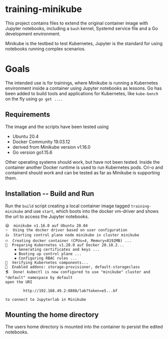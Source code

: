 # training-minikube

This project contains files to extend the original container image with Jupyter notebooks, 
including a `bash` kernel, Systemd service file and a Go development environment.

Minikube is the testbed to test Kubernetes, Jupyter is the standard for using notebooks 
running complex scenarios.

# Goals

The intended use is for trainings, where Minikube is running a Kubernetes environment 
inside a container using Jupyter notebooks as lessons. Go has been added to build 
tools and applications for Kubernetes, like `kube-bench` on the fly using `go get ...`.

## Requirements

The image and the scripts have been tested using 

* Ubuntu 20.4
* Docker Community 19.03.12
* derived from Minikube version v1.16.0
* Go version go1.15.6

Other operating systems should work, but have not been tested. 
Inside the container another Docker runtime is used to run Kubernetes pods. 
Cri-o and containerd should work and can be tested as far as Minikube is supporting them.


## Installation -- Build and Run

Run the `build` script creating a local container image tagged `training-minikube` 
and use `start`, which boots into the docker vm-driver 
and shows the url to access the Jupyter notebooks.

```
😄  minikube v1.16.0 auf Ubuntu 20.04
✨  Using the docker driver based on user configuration
👍  Starting control plane node minikube in cluster minikube
🔥  Creating docker container (CPUs=4, Memory=8192MB) ...
🐳  Preparing Kubernetes v1.20.0 auf Docker 20.10.2...
    ▪ Generating certificates and keys ...
    ▪ Booting up control plane ...
    ▪ Configuring RBAC rules ...
🔎  Verifying Kubernetes components...
🌟  Enabled addons: storage-provisioner, default-storageclass
🏄  Done! kubectl is now configured to use "minikube" cluster and "default" namespace by default
open the URI  

		http://192.168.49.2:8888/lab?token=e5...bf

to connect to Jupyterlab in Minikube

```

## Mounting the home directory

The users home directory is mounted into the container to persist the edited notebooks.
